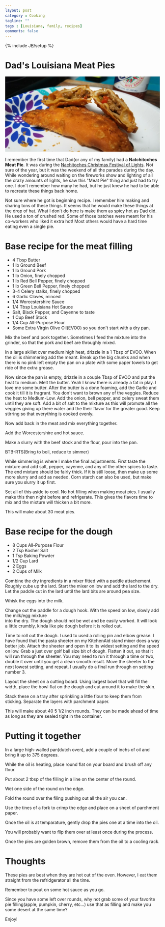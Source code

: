 ```yaml
---
layout: post
category : Cooking
tagline: ""
tags : [Louisiana, family, recipes]
comments: false
---
```

{% include JB/setup %}

# Dad's Louisiana Meat Pies
![](/assets/cooking/DadsMeatPies/20200712_202216(Small).jpg)

I remember the first time that Dad(or any of my family) had a __Natchitoches Meat Pie__.  It was 
during the [Nachitoches Christmas Festival of Lights](http://www.christmasfestival.com/). Not sure of the year, but it was the weekend of all the parades during the day.  While wondering around 
waiting on the fireworks show and lighting of all the crazy amounts of lights, he saw this "Meat Pie" 
thing and just had to try one.  I don't remember how many he had, but he just knew he had to be 
able to recreate these things back home.

Not sure where he got is beginning recipe.  I remember him making and sharing tons of these things.  It seems 
that he would make these things at the drop of hat.  What I don't do here is make them as spicy hot as Dad did.  He 
used a ton of crushed red.  Some of those batches were meant for his co-workers who liked it extra hot!  Most 
others would have a hard time eating even a single pie.

# Base recipe for the meat filling

* 4 Tbsp Butter
* 1 lb Ground Beef
* 1 lb Ground Pork
* 1 lb Onion, finely chopped
* 1 lb Red Bell Pepper, finely chopped
* 1 lb Green Bell Pepper, finely chopped
* 3-4 Celery stalks, finely chopped
* 6 Garlic Cloves, minced
* 1/4 Worcestershire Sauce
* 1/4 Tbsp Louisiana Hot Sauce
* Salt, Black Pepper, and Cayenne to taste
* 1 Cup Beef Stock
* 1/4 Cup All-Purpose Flour
* Some Extra Virgin Olive Oil(EVOO) so you don't start with a dry pan.

Mix the beef and pork together. Sometimes I feed the mixture into the grinder, so that the pork and beef are throughly mixed.

In a large skillet over medium high heat, drizzle in a 1 Tbsp of EVOO.  When the oil is shimmering add the meant.
Break up the big chunks and when there is no pink left empty the pan on a plate with some paper towels to get ride of the extra grease.

Now since the pan is empty, drizzle in a couple Tbsp of EVOO and put the heat to medium.
Melt the butter.  Yeah I know there is already a fat in play.  I love me some butter.  After the butter is a done foaming, add the Garlic and cook it 
till it is fragrant.  You don't want to brown any of the veggies.
Reduce the heat to Medium-Low.  Add the onion, bell pepper, and celery sweat them until they are soft. Add a bit of salt to the mixture as this will promote all the veggies giving up there water and the their flavor for the greater good.
Keep stirring so that everything is cooked evenly.

Now add back in the meat and mix everything together.

Add the Worcestershire and hot sauce.

Make a slurry with the beef stock and the flour, pour into the pan.

BTB-RTS(Bring to boil, reduce to simmer)

While simmering is where I make the final adjustments.  First taste the mixture and add salt, pepper, cayenne, and any of the other 
spices to taste.  The end mixture should be fairly thick.  If it is still loose, then make up some more slurry and add as needed.  Corn starch can also be used, but make sure you slurry it up first.

Set all of this aside to cool.  No hot filling when making meat pies.  I usually make this then night before and refrigerate.  This 
gives the flavors time to mix and the mixture will thicken a bit more.

This will make about 30 meat pies.  

# Base recipe for the dough

* 8 Cups All-Purpose Flour
* 2 Tsp Kosher Salt
* 1 Tsp Baking Powder
* 1/2 Cup Lard 
* 2 Eggs
* 2 Cups of Milk

Combine the dry ingredients in a mixer fitted with a paddle attachement.  Roughly cube up the 
lard.  Start the mixer on low and add the lard to the dry.  Let the paddle cut in the lard until 
the lard bits are around pea size.  

Whisk the eggs into the milk.

Change out the paddle for a dough hook.  With the speed on low, slowly add the milk/egg mixture  
into the dry.  The dough should not be wet and be easily worked.  It will look a little crumbly, kinda like pie dough before it is rolled out.

Time to roll out the dough.  I used to used a rolling pin and elbow grease.  I have found that the 
pasta sheeter on my KitchenAid stand mixer does a way better job.  Attach the sheeter and open it 
to its widest setting and the speed on low.  Grab a just over golf ball size bit of dough.  Flatten it out, so that 
it will run through the sheeter.  You may need to run it through a time or two, double it over until you get a clean 
smooth result.  Move the sheeter to the next lowest setting, and repeat.  I usually do a final run 
through on setting number 3. 

Layout the sheet on a cutting board.  Using largest bowl that will fill the width, place the bowl 
flat on the dough and cut around it to make the skin.

Stack these on a tray after sprinkling a little flour to keep them from sticking.  Separate the 
layers with parchment paper.

This will make about 40 5 1/2 inch rounds.  They can be made ahead of time as long as they are sealed tight in the container.

# Putting it together

In a large high-walled pan(dutch oven), add a couple of inchs of oil and bring it up to 375 degrees.

While the oil is heating, place round flat on your board and brush off any flour.

Put about 2 tbsp of the filling in a line on the center of the round.

Wet one side of the round on the edge.

Fold the round over the filing pushing out all the air you can.

Use the tines of a fork to crimp the edge and place on a sheet of parchment paper.

Once the oil is at temparature, gently drop the pies one at a time into the oil.

You will probably want to flip them over at least once during the process.  

Once the pies are golden brown, remove them from the oil to a cooling rack.

# Thoughts
These pies are best when they are hot out of the oven.  However, I eat them straight from the refridgerator all the time.

Remember to pout on some hot sauce as you go.

Since you have some left over rounds, why not grab some of your favorite pie filling(apple, pumpkin, cherry, etc...) use that as filling and make you some desert at the same time?

Enjoy!
